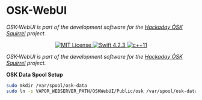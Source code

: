 <h1>OSK-WebUI</h1>

_OSK-WebUI is part of the development software for the [Hackaday ÓSK Squirrel](https://hackaday.io/project/165563-sk-squirrel) project._

<p align="center">
    <a href="LICENSE">
        <img src="http://img.shields.io/badge/license-Apache 2.0-brightgreen.svg" alt="MIT License">
    </a>
    <a href="https://swift.org">
        <img src="http://img.shields.io/badge/swift-4.2.3-brightgreen.svg" alt="Swift 4.2.3">
    </a>
    <a href="https://en.cppreference.com/w/">
        <img src="https://img.shields.io/badge/std-c++11-brightgreen.svg" alt="c++11">
    </a>
</p>

_OSK-WebUI is part of the development software for the [Hackaday ÓSK Squirrel](https://hackaday.io/project/165563-sk-squirrel) project._

**OSK Data Spool Setup**

```sh
sudo mkdir /var/spool/osk-data
sudo ln -s VAPOR_WEBSERVER_PATH/OSKWebUI/Public/osk /var/spool/osk-data/public
```

